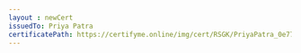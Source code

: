 ```yaml
--- 
layout : newCert 
issuedTo: Priya Patra
certificatePath: https://certifyme.online/img/cert/RSGK/PriyaPatra_0e778.png
--- 
```

